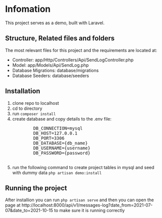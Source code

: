 # Infomation
This project serves as a demo, built with Laravel.

## Structure, Related files and folders
The most relevant files for this project and the requirements are located at:

<ul>
    <li>
        Controller: app/Http/Controllers/Api/SendLogController.php
    </li>
    <li>
        Model: app/Models/Api/SendLog.php
    </li>
    <li>
        Database Migrations: database/migrations
    </li>
    <li>
        Database Seeders: database/seeders
    </li>
</ul>

## Installation

<ol>
    <li>
        clone repo to localhost
    </li>
    <li>
        cd to directory
    </li>
    <li>
        run <code>composer install</code>
    </li>
    <li>
        create database and copy details to the .env file:
        <pre>
        DB_CONNECTION=mysql
        DB_HOST=127.0.0.1
        DB_PORT=3306
        DB_DATABASE={db_name}
        DB_USERNAME={username}
        DB_PASSWORD={password}
        </pre>
    </li>
    <li>
        run the following command to create project tables in mysql and seed with dummy data
        <code>php artisan demo:install</code>
    </li>
</ol>

## Running the project

After installion you can run <code>php artisan serve</code> and then you can open the page at http://localhost:8000/api/v1/messages-log?date_from=2021-07-07&date_to=2021-10-15 to make sure it is running correctly
